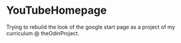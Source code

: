 # YouTubeHomepage

Trying to rebuild the look of the google start page as a project of my curriculum @ theOdinProject.


